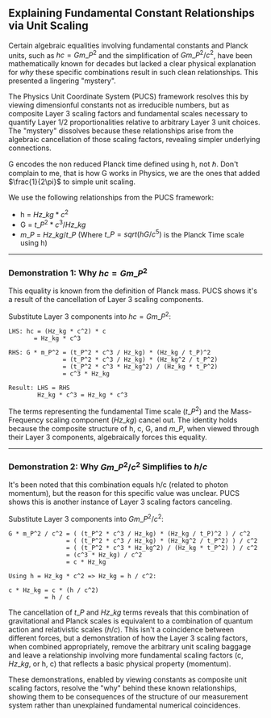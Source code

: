 ## Explaining Fundamental Constant Relationships via Unit Scaling

Certain algebraic equalities involving fundamental constants and Planck units, such as $hc = G m\_P^2$ and the simplification of $G m\_P^2 / c^2$, have been mathematically known for decades but lacked a clear physical explanation for *why* these specific combinations result in such clean relationships. This presented a lingering "mystery".

The Physics Unit Coordinate System (PUCS) framework resolves this by viewing dimensionful constants not as irreducible numbers, but as composite Layer 3 scaling factors and fundamental scales necessary to quantify Layer 1/2 proportionalities relative to arbitrary Layer 3 unit choices. The "mystery" dissolves because these relationships arise from the algebraic cancellation of those scaling factors, revealing simpler underlying connections.

G encodes the non reduced Planck time defined using h, not $\hbar$. Don't complain to me, that is how G works in Physics, we are the ones that added $\frac{1}{2\pi}$ to simple unit scaling.  

We use the following relationships from the PUCS framework:
- h       = $Hz\_{kg} * c^2$
- G       = $t\_P^2 * c^3 / Hz\_{kg}$
- $m\_P$    = $Hz\_{kg} / t\_P$
(Where $t\_P = sqrt(hG/c^5)$ is the Planck Time scale using h)

---

### Demonstration 1: Why $hc = G m\_P^2$

This equality is known from the definition of Planck mass. PUCS shows it's a result of the cancellation of Layer 3 scaling components.

Substitute Layer 3 components into $hc = G m\_P^2$:

```
LHS: hc = (Hz_kg * c^2) * c
       = Hz_kg * c^3

RHS: G * m_P^2 = (t_P^2 * c^3 / Hz_kg) * (Hz_kg / t_P)^2
               = (t_P^2 * c^3 / Hz_kg) * (Hz_kg^2 / t_P^2)
               = (t_P^2 * c^3 * Hz_kg^2) / (Hz_kg * t_P^2)
               = c^3 * Hz_kg

Result: LHS = RHS
        Hz_kg * c^3 = Hz_kg * c^3
```

The terms representing the fundamental Time scale ($t\_P^2$) and the Mass-Frequency scaling component ($Hz\_{kg}$) cancel out. The identity holds because the composite structure of h, c, G, and $m\_P$, when viewed through their Layer 3 components, algebraically forces this equality.

---

### Demonstration 2: Why $G m\_P^2 / c^2$ Simplifies to $h/c$

It's been noted that this combination equals h/c (related to photon momentum), but the reason for this specific value was unclear. PUCS shows this is another instance of Layer 3 scaling factors canceling.

Substitute Layer 3 components into $G m\_P^2 / c^2$:

```
G * m_P^2 / c^2 = ( (t_P^2 * c^3 / Hz_kg) * (Hz_kg / t_P)^2 ) / c^2
                = ( (t_P^2 * c^3 / Hz_kg) * (Hz_kg^2 / t_P^2) ) / c^2
                = ( (t_P^2 * c^3 * Hz_kg^2) / (Hz_kg * t_P^2) ) / c^2
                = (c^3 * Hz_kg) / c^2
                = c * Hz_kg

Using h = Hz_kg * c^2 => Hz_kg = h / c^2:

c * Hz_kg = c * (h / c^2)
          = h / c
```

The cancellation of $t\_P$ and $Hz\_{kg}$ terms reveals that this combination of gravitational and Planck scales is equivalent to a combination of quantum action and relativistic scales ($h/c$). This isn't a coincidence between different forces, but a demonstration of how the Layer 3 scaling factors, when combined appropriately, remove the arbitrary unit scaling baggage and leave a relationship involving more fundamental scaling factors (c, $Hz\_{kg}$, or h, c) that reflects a basic physical property (momentum).

These demonstrations, enabled by viewing constants as composite unit scaling factors, resolve the "why" behind these known relationships, showing them to be consequences of the structure of our measurement system rather than unexplained fundamental numerical coincidences.
